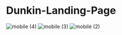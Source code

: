 # Dunkin-Landing-Page

![mobile (4)](https://github.com/Pranali9922/Dunkin-Landing-Page/assets/109171261/bc26180b-22c6-45b7-b1c6-5ef10c40535a)
![mobile (3)](https://github.com/Pranali9922/Dunkin-Landing-Page/assets/109171261/99004024-ec27-469e-9589-9bc8a2da7713)
![mobile (2)](https://github.com/Pranali9922/Dunkin-Landing-Page/assets/109171261/4752b7f2-280a-454d-8b16-a2fe78cf47e2)
